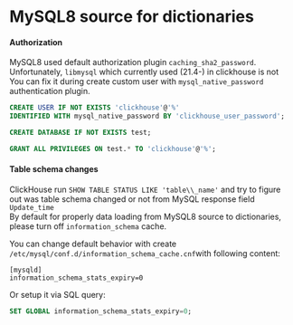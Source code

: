 # MySQL8 source for dictionaries

#### Authorization

MySQL8 used default authorization plugin `caching_sha2_password`. Unfortunately, `libmysql` which currently used \(21.4-\) in clickhouse is not   
You can fix it during create custom user with `mysql_native_password` authentication plugin.

```sql
CREATE USER IF NOT EXISTS 'clickhouse'@'%' 
IDENTIFIED WITH mysql_native_password BY 'clickhouse_user_password';

CREATE DATABASE IF NOT EXISTS test;

GRANT ALL PRIVILEGES ON test.* TO 'clickhouse'@'%';
```

#### Table schema changes

ClickHouse run `SHOW TABLE STATUS LIKE 'table\\_name'` and try to figure out was table schema changed or not from MySQL response field `Update_time`  
By default for properly data loading from MySQL8 source to dictionaries, please turn off `information_schema` cache.  
  
You can change default behavior with create `/etc/mysql/conf.d/information_schema_cache.cnf`with following content:

```text
[mysqld]
information_schema_stats_expiry=0
```

Or setup it via SQL query:

```sql
SET GLOBAL information_schema_stats_expiry=0;
```

